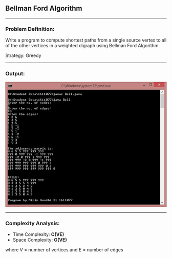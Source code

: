 ## Bellman Ford Algorithm

-----------------------------------------
### Problem Definition:
Write a program to compute shortest paths from a single source vertex to all of the other vertices in a weighted digraph using Bellman Ford Algorithm. 

Strategy: Greedy

------------------------------------------
### Output:

<p align="center">
    <img src="./output.jpg">
</p>

------------------------------------------
### Complexity Analysis:

* Time Complexity: **O(VE)** 
* Space Complexity: **O(VE)** 

where V = number of vertices and E = number of edges
